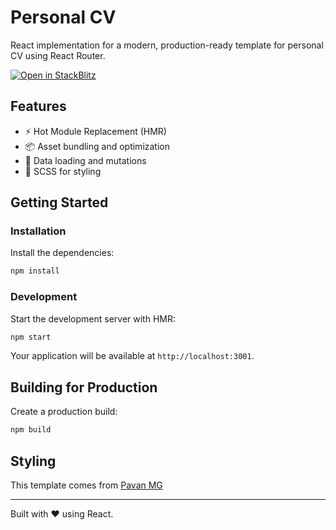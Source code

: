 # Personal CV

React implementation for a modern, production-ready template for personal CV using React Router.

[![Open in StackBlitz](https://developer.stackblitz.com/img/open_in_stackblitz.svg)](https://stackblitz.com/github/remix-run/react-router-templates/tree/main/default)

## Features

- ⚡️ Hot Module Replacement (HMR)
- 📦 Asset bundling and optimization
- 🔄 Data loading and mutations
- 🎉 SCSS for styling

## Getting Started

### Installation

Install the dependencies:

```bash
npm install
```

### Development

Start the development server with HMR:

```bash
npm start
```

Your application will be available at `http://localhost:3001`.

## Building for Production

Create a production build:

```bash
npm build
```

## Styling

This template comes from [Pavan MG](https://www.figma.com/community/file/1116246660507537002)

---

Built with ❤️ using React.